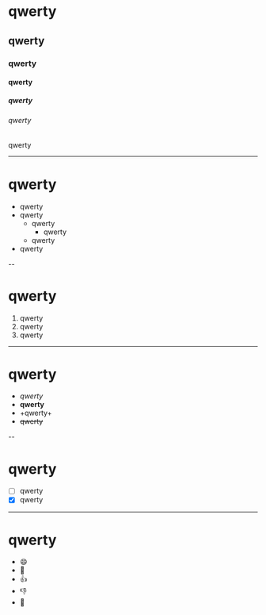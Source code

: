# qwerty

## qwerty

### qwerty

#### qwerty

##### qwerty

###### qwerty

qwerty

---

# qwerty

- qwerty
- qwerty
  - qwerty
    - qwerty
  - qwerty
- qwerty

--

# qwerty

1. qwerty
2. qwerty
3. qwerty

---

# qwerty

- *qwerty*
- **qwerty**
- +qwerty+
- ~~qwerty~~

--

# qwerty

- [ ] qwerty
- [x] qwerty

---

# qwerty

- :smile:
- :eyes:
- :+1:
- :-1:
- :bow:
